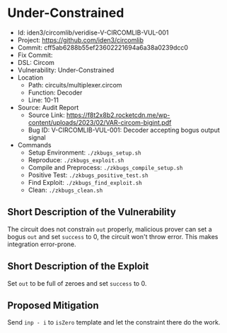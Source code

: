 # Under-Constrained

* Id: iden3/circomlib/veridise-V-CIRCOMLIB-VUL-001
* Project: https://github.com/iden3/circomlib
* Commit: cff5ab6288b55ef23602221694a6a38a0239dcc0
* Fix Commit: 
* DSL: Circom
* Vulnerability: Under-Constrained
* Location
  - Path: circuits/multiplexer.circom
  - Function: Decoder
  - Line: 10-11
* Source: Audit Report
  - Source Link: https://f8t2x8b2.rocketcdn.me/wp-content/uploads/2023/02/VAR-circom-bigint.pdf
  - Bug ID: V-CIRCOMLIB-VUL-001: Decoder accepting bogus output signal
* Commands
  - Setup Environment: `./zkbugs_setup.sh`
  - Reproduce: `./zkbugs_exploit.sh`
  - Compile and Preprocess: `./zkbugs_compile_setup.sh`
  - Positive Test: `./zkbugs_positive_test.sh`
  - Find Exploit: `./zkbugs_find_exploit.sh`
  - Clean: `./zkbugs_clean.sh`

## Short Description of the Vulnerability

The circuit does not constrain `out` properly, malicious prover can set a bogus `out` and set `success` to 0, the circuit won't throw error. This makes integration error-prone.

## Short Description of the Exploit

Set `out` to be full of zeroes and set `success` to 0.

## Proposed Mitigation

Send `inp - i` to `isZero` template and let the constraint there do the work.
